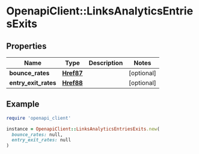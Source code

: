 # OpenapiClient::LinksAnalyticsEntriesExits

## Properties

| Name | Type | Description | Notes |
| ---- | ---- | ----------- | ----- |
| **bounce_rates** | [**Href87**](Href87.md) |  | [optional] |
| **entry_exit_rates** | [**Href88**](Href88.md) |  | [optional] |

## Example

```ruby
require 'openapi_client'

instance = OpenapiClient::LinksAnalyticsEntriesExits.new(
  bounce_rates: null,
  entry_exit_rates: null
)
```

